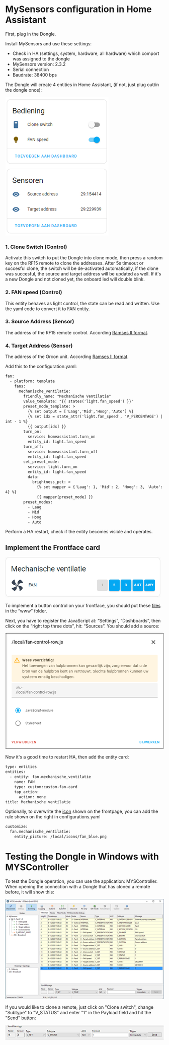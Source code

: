 # MySensors configuration in Home Assistant

First, plug in the Dongle.

Install MySensors and use these settings:
- Check in HA (settings, system, hardware, all hardware) which comport was assigned to the dongle
- MySensors version: 2.3.2
- Serial connection
- Baudrate: 38400 bps

The Dongle will create 4 entities in Home Assistant, (if not, just plug out/in the dongle once):

![entities](https://github.com/Marcelh1/fanx/blob/main/images/ha_entities_ramses.png)

### 1. Clone Switch (Control)
Activate this switch to put the Dongle into clone mode, then press a random key on the RF15 remote to clone the addresses. After 5s timeout or succesful clone, the switch will be de-activated automatically, if the clone was succesful, the source and target address will be updated as well. If it's a new Dongle and not cloned yet, the onboard led will double blink.
### 2. FAN speed (Control)
This entity behaves as light control, the state can be read and written. Use the yaml code to convert it to FAN entity.
### 3. Source Address (Sensor)
The address of the RF15 remote control. According [Ramses II format](https://github.com/zxdavb/ramses_protocol/wiki/Decoding-Data-Fields#device-ids).
### 4. Target Address (Sensor)
The address of the Orcon unit. According [Ramses II format](https://github.com/zxdavb/ramses_protocol/wiki/Decoding-Data-Fields#device-ids).


Add this to the configuration.yaml:
```
fan:
  - platform: template
    fans:
      mechanische_ventilatie:
        friendly_name: "Mechanische Ventilatie"
        value_template: "{{ states('light.fan_speed') }}"
        preset_mode_template: >
          {% set output = ['Laag','Mid','Hoog','Auto'] %}
          {% set idx = state_attr('light.fan_speed', 'V_PERCENTAGE') | int - 1 %}
          {{ output[idx] }}
        turn_on:
          service: homeassistant.turn_on
          entity_id: light.fan_speed
        turn_off:
          service: homeassistant.turn_off
          entity_id: light.fan_speed
        set_preset_mode:
          service: light.turn_on
          entity_id: light.fan_speed
          data:
            brightness_pct: >
              {% set mapper = {'Laag': 1, 'Mid': 2, 'Hoog': 3, 'Auto': 4} %}
              {{ mapper[preset_mode] }}
        preset_modes:
          - Laag
          - Mid
          - Hoog
          - Auto
```

Perform a HA restart, check if the entity becomes visible and operates.

## Implement the Frontface card

![Preview](https://github.com/Marcelh1/fanx/blob/main/images/preview_animation.gif)

To implement a button control on your frontface, you should put these [files](https://github.com/Marcelh1/fanx/tree/main/data/mysensors%20www%20folder) in the “www” folder.

Next, you have to register the JavaScript at: “Settings”, “Dashboards”, then click on the “right top three dots”, hit: “Sources”. You should add a source: 

![Source](https://github.com/Marcelh1/fanx/blob/main/images/help_source.png)

Now it's a good time to restart HA, then add the entity card:
```
type: entities
entities:
  - entity: fan.mechanische_ventilatie
    name: FAN
    type: custom:custom-fan-card
    tap_action:
      action: none
title: Mechanische ventilatie
```

Optionally, to overwrite the [icon](https://github.com/Marcelh1/fanx/blob/main/images/fan_blue.png) shown on the frontpage, you can add the rule shown on the right in configurations.yaml
```
customize:
  fan.mechanische_ventilatie:
    entity_picture: /local/icons/fan_blue.png
```

# Testing the Dongle in Windows with MYSController
To test the Dongle operation, you can use the application: MYSController. When opening the connection with a Dongle that has cloned a remote before, it will show this:

![MYSController](https://github.com/Marcelh1/fanx/blob/main/images/myscontroller.png)

If you would like to clone a remote, just click on "Clone switch", change "Subtype" to "V_STATUS" and enter "1" in the Payload field and hit the "Send" button:

![Clone settings](https://github.com/Marcelh1/fanx/blob/main/images/clone_settings.png)
